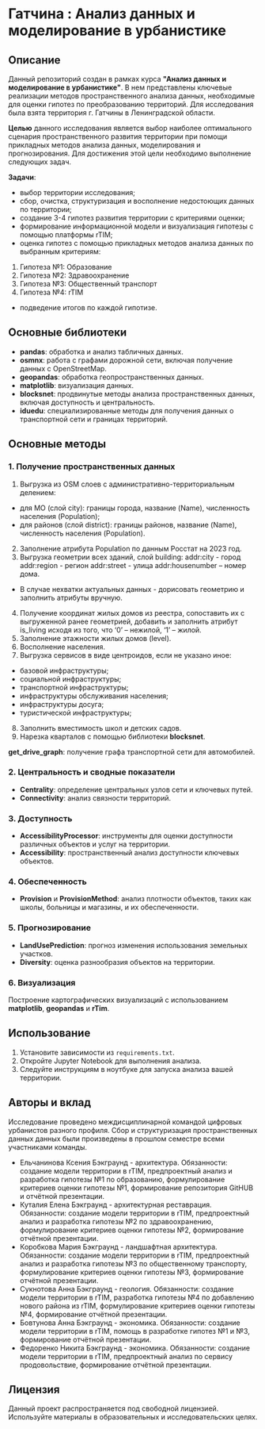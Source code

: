 # Гатчина : Анализ данных и моделирование в урбанистике

## Описание
Данный репозиторий создан в рамках курса **"Анализ данных и моделирование в урбанистике"**. В нем представлены ключевые реализации методов пространственного анализа данных, необходимые для оценки гипотез по преобразованию территорий. 
Для исследования была взята территория г. Гатчины в Ленинградской области. 

**Целью** данного исследования является выбор наиболее оптимального сценария пространственного развития территории при помощи прикладных методов анализа данных, моделирования и прогнозирования. 
Для достижения этой цели необходимо выполнение следующих задач.

**Задачи**:
- выбор территории исследования;
- сбор, очистка, структуризация и восполнение недостоющих данных по территории;
- создание 3-4 гипотез развития территории с критериями оценки;
- формирование информационной модели и визуализация гипотезы с помощью платформы rTIM;
- оценка гипотез с помощью прикладных методов анализа данных по выбранным критериям:
1. Гипотеза №1: Образование
2. Гипотеза №2: Здравоохранение
3. Гипотеза №3: Общественный транспорт
4. Гипотеза №4: rTIM 
- подведение итогов по каждой гипотизе.
  
## Основные библиотеки
- **pandas**: обработка и анализ табличных данных.
- **osmnx**: работа с графами дорожной сети, включая получение данных с OpenStreetMap.
- **geopandas**: обработка геопространственных данных.
- **matplotlib**: визуализация данных.
- **blocksnet**: продвинутые методы анализа пространственных данных, включая доступность и центральность.
- **iduedu**: специализированные методы для получения данных о транспортной сети и границах территорий.

## Основные методы

### 1. Получение пространственных данных
1. Выгрузка из OSM слоев с административно-территориальным делением:
- для МО (слой city): границы города, название (Name), численность населения (Population);
- для районов (слой district): границы районов, название (Name), численность населения (Population).
2. Заполнение атрибута Population по данным Росстат на 2023 год.
3. Выгрузка геометрии всех зданий, слой building:
  addr:city - город
  addr:region - регион
  addr:street - улица
  addr:housenumber – номер дома.
  * В случае нехватки актуальных данных - дорисовать геометрию и заполнить атрибуты вручную.
4. Получение координат жилых домов из реестра, сопоставить их с выгруженной ранее геометрией, добавить и заполнить атрибут is_living исходя из того, что
‘0’ – нежилой, ‘1’ – жилой.
5. Заполнение этажности жилых домов (level).
6. Восполнение населения.
7. Выгрузка сервисов в виде центроидов, если не указано иное:
- базовой инфраструктуры;
- социальной инфраструктуры;
- транспортной инфраструктуры;
- инфраструктуры обслуживания населения;
- инфраструктуры досуга;
- туристической инфраструктуры;
8. Заполнить вместимость школ и детских садов.
9. Нарезка кварталов с помощью библиотеки **blocksnet**.

**get_drive_graph**: получение графа транспортной сети для автомобилей.

### 2. Центральность и сводные показатели
- **Centrality**: определение центральных узлов сети и ключевых путей.
- **Connectivity**: анализ связности территорий.

### 3. Доступность
- **AccessibilityProcessor**: инструменты для оценки доступности различных объектов и услуг на территории.
- **Accessibility**: пространственный анализ доступности ключевых объектов.

### 4. Обеспеченность
- **Provision** и **ProvisionMethod**: анализ плотности объектов, таких как школы, больницы и магазины, и их обеспеченности.

### 5. Прогнозирование
- **LandUsePrediction**: прогноз изменения использования земельных участков.
- **Diversity**: оценка разнообразия объектов на территории.

### 6. Визуализация
Построение картографических визуализаций с использованием **matplotlib**, **geopandas** и **rTim**.

## Использование
1. Установите зависимости из `requirements.txt`.
2. Откройте Jupyter Notebook для выполнения анализа.
3. Следуйте инструкциям в ноутбуке для запуска анализа вашей территории.

## Авторы и вклад
Исследование проведено междисциплинарной командой цифровых урбанистов разного профиля.
Сбор и структуризация пространственных данных данных были произведены в прошлом семестре всеми участниками команды.
- Ельчанинова Ксения
   Бэкграунд - архитектура.
    Обязанности: создание модели территории в rTIM, предпроектный анализ и разработка гипотезы №1 по образованию, формулирование критериев оценки гипотезы №1, формирование репозитория GitHUB и отчётной презентации.
- Куталия Елена
   Бэкграунд - архитектурная реставрация.
     Обязанности: создание модели территории в rTIM, предпроектный анализ и разработка гипотезы №2 по здравоохранению, формулирование критериев оценки гипотезы №2, формирование отчётной презентации.
- Коробкова Мария
   Бэкграунд - ландшафтная архитектура.
    Обязанности: создание модели территории в rTIM, предпроектный анализ и разработка гипотезы №3 по общественному транспорту, формулирование критериев оценки гипотезы №3, формирование отчётной презентации.
- Сукнотова Анна
   Бэкграунд - геология.
    Обязанности: создание модели территории в rTIM, разработка гипотезы №4 по добавлению нового района из rTIM, формулирование критериев оценки гипотезы №4, формирование отчётной презентации.
- Бовтунова Анна
   Бэкграунд - экономика.
    Обязанности: создание модели территории в rTIM, помощь в разработке гипотез №1 и №3, формирование отчётной презентации.
- Федоренко Никита
   Бэкграунд - экономика.
    Обязанности: создание модели территории в rTIM, предпроектный анализ по сервису продовольствие, формирование отчётной презентации.

## Лицензия
Данный проект распространяется под свободной лицензией. Используйте материалы в образовательных и исследовательских целях.
